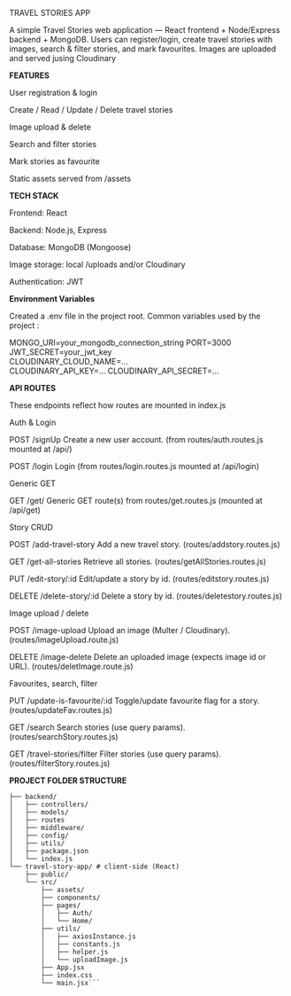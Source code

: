 TRAVEL STORIES APP

A simple Travel Stories web application — React frontend + Node/Express backend + MongoDB.
Users can register/login, create travel stories with images, search & filter stories, and mark favourites. Images are uploaded and served jusing Cloudinary

__FEATURES__

User registration & login

Create / Read / Update / Delete travel stories

Image upload & delete

Search and filter stories

Mark stories as favourite

Static assets served from /assets

__TECH STACK__

Frontend: React 

Backend: Node.js, Express

Database: MongoDB (Mongoose)

Image storage: local /uploads and/or Cloudinary 

Authentication: JWT 

__Environment Variables__

Created a .env file in the project root. Common variables used by the project :

MONGO_URI=your_mongodb_connection_string
PORT=3000               
JWT_SECRET=your_jwt_key  
CLOUDINARY_CLOUD_NAME=...  
CLOUDINARY_API_KEY=...
CLOUDINARY_API_SECRET=...

__API ROUTES__ 

These endpoints reflect how routes are mounted in index.js

Auth & Login

POST /signUp
Create a new user account. (from routes/auth.routes.js mounted at /api/)

POST /login
Login (from routes/login.routes.js mounted at /api/login)

Generic GET

GET /get/
Generic GET route(s) from routes/get.routes.js (mounted at /api/get)

Story CRUD

POST /add-travel-story
Add a new travel story. (routes/addstory.routes.js)

GET /get-all-stories
Retrieve all stories. (routes/getAllStories.routes.js)

PUT /edit-story/:id
Edit/update a story by id. (routes/editstory.routes.js)

DELETE /delete-story/:id
Delete a story by id. (routes/deletestory.routes.js)

Image upload / delete

POST /image-upload
Upload an image (Multer / Cloudinary). (routes/imageUpload.route.js)

DELETE /image-delete
Delete an uploaded image (expects image id or URL). (routes/deletImage.route.js)

Favourites, search, filter

PUT /update-is-favourite/:id
Toggle/update favourite flag for a story. (routes/updateFav.routes.js)

GET /search
Search stories (use query params). (routes/searchStory.routes.js)

GET /travel-stories/filter
Filter stories (use query params). (routes/filterStory.routes.js)


__PROJECT FOLDER STRUCTURE__

```travel/
├── backend/ 
│   ├── controllers/
│   ├── models/ 
│   ├── routes
│   ├── middleware/
│   ├── config/ 
│   ├── utils/ 
│   ├── package.json
│   └── index.js
└── travel-story-app/ # client-side (React)
    ├── public/
    └── src/
        ├── assets/
        ├── components/
        ├── pages/
        │   ├── Auth/
        │   └── Home/
        ├── utils/
        │   ├── axiosInstance.js 
        │   ├── constants.js 
        │   ├── helper.js 
        │   └── uploadImage.js 
        ├── App.jsx
        ├── index.css
        └── main.jsx```
